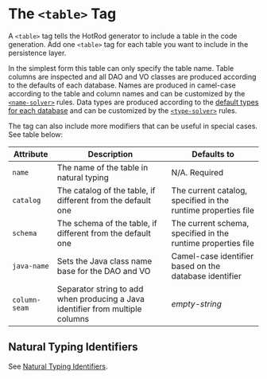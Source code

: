 # The `<table>` Tag

A `<table>` tag tells the HotRod generator to include a table in the code generation. Add one `<table>` tag for
each table you want to include in the persistence layer.

In the simplest form this table can only specify the table name. Table columns are inspected and all DAO and VO
classes are produced according to the defaults of each database. Names are produced in camel-case according to the
table and column names and can be customized by the [`<name-solver>`](./name-solver.md) rules. Data types are produced
according to the [default types for each database](../supported-databases.md) and can be customized by 
the [`<type-solver>`](./type-solver.md) rules.

The tag can also include more modifiers that can be useful in special cases. See table below:

| Attribute | Description | Defaults to |
| --- | --- | --- |
| `name` | The name of the table in natural typing | N/A. Required |
| `catalog` | The catalog of the table, if different from the default one | The current catalog, specified in the runtime properties file |
| `schema` | The schema of the table, if different from the default one | The current schema, specified in the runtime properties file |
| `java-name` | Sets the Java class name base for the DAO and VO | Camel-case identifier based on the database identifier |
| `column-seam` | Separator string to add when producing a Java identifier from multiple columns | *empty-string* |

## Natural Typing Identifiers

See [Natural Typing Identifiers](../natural-typing-identifiers.md).





